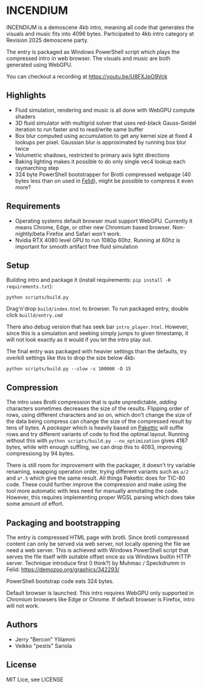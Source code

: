 # INCENDIUM

INCENDIUM is a demoscene 4kb intro, meaning all code that generates the visuals and music fits into 4096 bytes. Participated to 4kb intro category at Revision 2025 demoscene party.

The entry is packaged as Windows PowerShell script which plays the compressed intro in web browser. The visuals and music are both generated using WebGPU.

You can checkout a recording at https://youtu.be/U8FXJpO9Vck

## Highlights

* Fluid simulation, rendering and music is all done with WebGPU compute shaders
* 3D fluid simulator with multigrid solver that uses red-black Gauss-Seidel iteration to run faster and to read/write same buffer
* Box blur computed using accumulation to get any kernel size at fixed 4 lookups per pixel. Gaussian blur is approximated by running box blur twice
* Volumetric shadows, restricted to primary axis light directions
* Baking lighting makes it possible to do only single vec4 lookup each raymarching step
* 324 byte PowerShell bootstrapper for Brotli compressed webpage (40 bytes less than on used in [Felid](https://demozoo.org/graphics/342293/)), might be possible to compress it even more?

## Requirements

* Operating systems default browser must support WebGPU. Currently it means Chrome, Edge, or other new Chromium based browser. Non-nightly/beta Firefox and Safari won't work.
* Nvidia RTX 4080 level GPU to run 1080p 60hz. Running at 60hz is important for smooth artifact free fluid simulation

## Setup

Building intro and package it (install requirements: `pip install -R requirements.txt`):
```
python scripts/build.py
```

Drag'n'drop `build/index.html` to browser. To run packaged entry, double click `builld/entry.cmd`

There also debug version that has seek bar `intro_player.html`. However, since this is a simulation and seeking simply jumps to given timestamp, it will not look exactly as it would if you let the intro play out.

The final entry was packaged with heavier settings than the defaults, try overkill settings like this to drop the size below 4kb:
```
python scripts/build.py --slow -s 100000 -D 15
```

## Compression

The intro uses Brotli compression that is quite unpredictable, *adding* characters sometimes decreases the size of the results. Flipping order of rows, using different characters and so on, which don't change the size of the data being compress can change the size of the compressed result by tens of bytes. A *packager* which is heavily based on [Pakettic](https://github.com/vsariola/pakettic) will suffle rows and try different variants of code to find the optimal layout. Running without this with ```python scripts/build.py --no_optimization``` gives 4187 bytes, while with enough suffling, we can drop this to 4093, improving compressiong by 94 bytes.

There is still room for improvement with the packager, it doesn't try variable renaming, swapping operation order, trying different variants such as `a/2` and `a*.5` which give the same result. All things Pakettic does for TIC-80 code. These could further improve the compression and make using the tool more automatic with less need for manually annotating the code. However, this requires implementing proper WGSL parsing which does take some amount of effort.

## Packaging and bootstrapping

The entry is compressed HTML page with brotli. Since brotli compressed content can only be served via web server, not locally opening the file we need a web server. This is achieved with Windows PowerShell script that serves the file itself with suitable offset once as via Windows builtin HTTP server. Technique introduce first (I think?) by Muhmac / Speckdrumm in Felid:  https://demozoo.org/graphics/342293/

PowerShell bootstrap code eats 324 bytes.

Default browser is launched. This intro requires WebGPU only supported in Chromium browsers like Edge or Chrome. If default browser is Firefox, intro will not work.

## Authors

* Jerry "Bercon" Ylilammi
* Veikko "pestis" Sariola

## License

MIT Lice, see LICENSE
